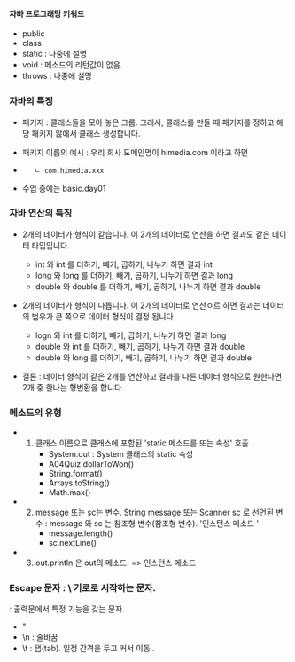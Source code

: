 
#### 자바 프로그래밍 키워드 

- public 
- class
- static : 나중에 설명
- void : 메소드의 리턴값이 없음.
- throws : 나중에 설명

### 자바의 특징 

- 패키지 : 클래스들을 모아 놓은 그룹. 그래서, 클래스를 만들 때 패키지를
정하고 해당 패키지 않에서 클래스 생성합니다.

+ 패키지 이름의 예시 : 우리 회사 도메인명이 himedia.com 이라고 하면
+        ㄴ com.himedia.xxx
+ 수업 중에는 basic.day01


### 자바 연산의 특징 

- 2개의 데이터가 형식이 같습니다. 이 2개의 데이터로 연산을 하면 결과도 같은 
데이터 타입입니다. 
   + int 와 int 를 더하기, 빼기, 곱하기, 나누기 하면 결과 int 
   + long 와 long 를 더하기, 빼기, 곱하기, 나누기 하면 결과 long 
   + double 와 double 를 더하기, 빼기, 곱하기, 나누기 하면 결과 double 

- 2개의 데이터가 형식이 다릅니다. 이 2개의 데이터로 연산ㅇ르 하면 결과는 
데이터의 범우가 큰 쪽으로 데이터 형식이 결정 됩니다. 
   + logn 와 int 를 더하기, 빼기, 곱하기, 나누기 하면 결과 long 
   + double 와 int 를 더하기, 빼기, 곱하기, 나누기 하면 결과 double 
   + double 와 long 를 더하기, 빼기, 곱하기, 나누기 하면 결과 double 

- 결론 : 데이터 형식이 같은 2개를 연산하고 결과를 다른 데이터 형식으로 원한다면 
2개 중 한나는 형변환을 합니다. 


### 메소드의 유형

- 1. 클래스 이름으로  클래스에 포함된 'static 메소드를 또는 속성' 호출
       -  System.out  : System 클래스의 static 속성
       -  A04Quiz.dollarToWon()
       - String.format()
       - Arrays.toString()
       - Math.max()

- 2. message 또는 sc는 변수. String message 또는 Scanner sc 로 선언된 변수 
     : message 와 sc 는 참조형 변수(참조형 변수). '인스턴스 메소드 '
       - message.length()
       - sc.nextLine()

- 3. out.println 은 out의 메소드. => 인스턴스 메소드 


### Escape 문자 : \ 기로로 시작하는 문자. 
: 출력문에서 특정 기능을 갖는 문자. 
- \"
- \n : 줄바꿈 
- \t : 탭(tab). 일정 간격을 두고 커서 이동 .